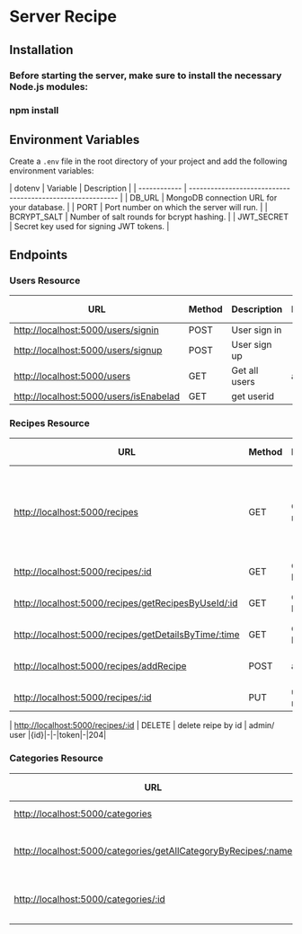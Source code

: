 
# Server Recipe

## Installation

### Before starting the server, make sure to install the necessary Node.js modules:

### npm install

## Environment Variables

Create a `.env` file in the root directory of your project and add the following environment variables:

| dotenv
| Variable     | Description                                                |
| ------------ | ---------------------------------------------------------- |
| DB_URL       | MongoDB connection URL for your database.                   |
| PORT         | Port number on which the server will run.                  |
| BCRYPT_SALT  | Number of salt rounds for bcrypt hashing.                   |
| JWT_SECRET   | Secret key used for signing JWT tokens.                    |

## Endpoints

### Users Resource

| URL                                      | Method | Description                    | Permissions     | Parameters          | Optional Parameters | Body                | Headers         | Returns | Status Codes |
| ---------------------------------------- | ------ | ------------------------------ | --------------- | ------------------- | ------------------- | ------------------- | --------------- | ------- | ------------ |
| [http://localhost:5000/users/signin](http://localhost:5000/users/signin) | POST   | User sign in|-|-|-|{email,password}|-|user+token| 204|
| [http://localhost:5000/users/signup](http://localhost:5000/users/signup) | POST   | User sign up|-|-|-|{username,email,password,address,role}|-| User+token|204|
| [http://localhost:5000/users](http://localhost:5000/users)| GET    | Get all users|  admin|-|-|-|token|all user | 200|
|[http://localhost:5000/users/isEnabelad](http://localhost:5000/users/isEnabelad)|GET|get userid|-|-|-|token|userid|200|

### Recipes Resource

| URL| Method | Description| Permissions  | Parameters| Optional Parameters | Body  | Headers | Returns | Status Codes |
| ------------------------------------------------------------- | ------ | -------------------------------- | --------------- | ------------------- | ------------------- | ------------------ | --------------- | ------- | ------------ |
| [http://localhost:5000/recipes](http://localhost:5000/recipes) | GET | Get all recipes |-|-|חיפושים לפי: search-שם מתכון ,perPage-מספר מתכונים לעמוד,page-מספר עמוד| -| - |all recipes|200|
| [http://localhost:5000/recipes/:id](http://localhost:5000/recipes/:id) | GET | Get recipe by id  | - |{id}|-|-|-|recipe by id|200|
| [http://localhost:5000/recipes/getRecipesByUseId/:id](http://localhost:5000/recipes/getRecipesByUseId/:id) | GET | Get recipes by user id  | admin/user |{userId}|-|-|token|recipe by user id|200|
| [http://localhost:5000/recipes/getDetailsByTime/:time](http://localhost:5000/recipes/getDetailsByTime/:time) | GET  | Get recipes by time  | -|{time} | - | - | - |recipes by time|200|
| [http://localhost:5000/recipes/addRecipe](http://localhost:5000/recipes/addRecipe) | POST | add recipe  |admin /user | -|-|{ recipe}|token| new recipe added|204| 
| [http://localhost:5000/recipes/:id](http://localhost:5000/recipes/:id) | PUT | update recipe by id |admin/ user|{id}|-|{update recipe}|token| recipe updated|204|

| [http://localhost:5000/recipes/:id](http://localhost:5000/recipes/:id) | DELETE |   delete reipe by id | admin/ user |{id}|-|-|token|-|204|
### Categories Resource

| URL  | Method | Description | Permissions | Parameters | Optional Parameters | Body | Headers | Returns | Status Codes |
| ---------------------------------------------------------------- | ------ | -------------------------------- | --------------- | ------------------- | ------------------- | ------------------ | --------------- | ------- | ------------ |
| [http://localhost:5000/categories](http://localhost:5000/categories) | GET | Get all categories|everyone|-|-|-|-|all categories|200|        
| [http://localhost:5000/categories/getAllCategoryByRecipes/:name](http://localhost:5000/categories/getAllCategoryByRecipes/:name) | GET |  get all recipes by category name |everyone | {name} |-|-|-|all recipes by category name | 200     |
| [http://localhost:5000/categories/:id](http://localhost:5000/categories/:id) | GET    | get category by id with recipe| everyone |{id}|-|-|-|category by id with recipes |200|
```


